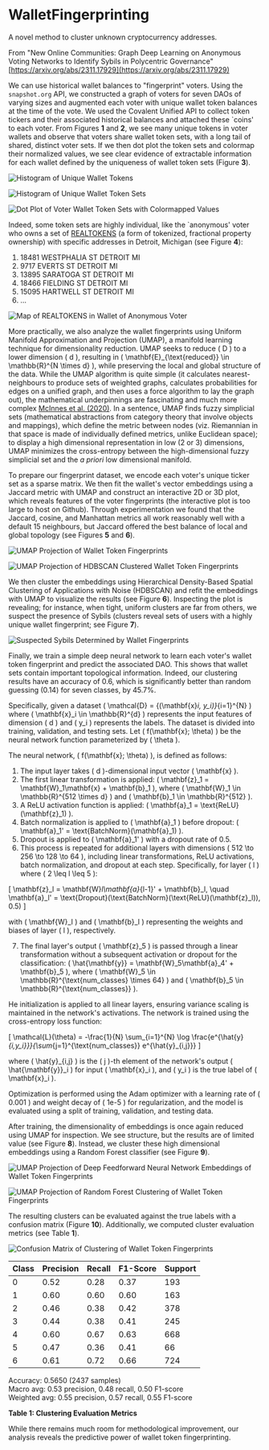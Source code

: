 # WalletFingerprinting
A novel method to cluster unknown cryptocurrency addresses. 

From "New Online Communities: Graph Deep Learning on Anonymous Voting Networks to Identify Sybils in Polycentric Governance" [https://arxiv.org/abs/2311.17929](https://arxiv.org/abs/2311.17929)

We can use historical wallet balances to "fingerprint" voters. Using the `snapshot.org` API, we constructed a graph of voters for seven DAOs of varying sizes and augmented each voter with unique wallet token balances at the time of the vote. We used the Covalent Unified API to collect token tickers and their associated historical balances and attached these `coins' to each voter. From Figures **1** and **2**, we see many unique tokens in voter wallets and observe that voters share wallet token sets, with a long tail of shared, distinct voter sets. If we then dot plot the token sets and colormap their normalized values, we see clear evidence of extractable information for each wallet defined by the uniqueness of wallet token sets (Figure **3**).

![Histogram of Unique Wallet Tokens](uniquetokens.png "Histogram of Unique Wallet Tokens")

![Histogram of Unique Wallet Token Sets](wallettokensets.png "Histogram of Unique Wallet Token Sets")

![Dot Plot of Voter Wallet Token Sets with Colormapped Values](dotplot.png "Dot Plot of Voter Wallet Token Sets with Colormapped Values")

Indeed, some token sets are highly individual, like the `anonymous' voter who owns a set of [REALTOKENS](https://realt.co/) (a form of tokenized, fractional property ownership) with specific addresses in Detroit, Michigan (see Figure **4**):

1. 18481 WESTPHALIA ST DETROIT MI
2. 9717 EVERTS ST DETROIT MI
3. 13895 SARATOGA ST DETROIT MI
4. 18466 FIELDING ST DETROIT MI
5. 15095 HARTWELL ST DETROIT MI
6. ...

![Map of REALTOKENS in Wallet of Anonymous Voter](realtokensmap.png "Map of REALTOKENS in Wallet of Anonymous Voter")

More practically, we also analyze the wallet fingerprints using Uniform Manifold Approximation and Projection (UMAP), a manifold learning technique for dimensionality reduction. UMAP seeks to reduce \( D \) to a lower dimension \( d \), resulting in \( \mathbf{E}_{\text{reduced}} \in \mathbb{R}^{N \times d} \), while preserving the local and global structure of the data. While the UMAP algorithm is quite simple (it calculates nearest-neighbours to produce sets of weighted graphs, calculates probabilities for edges on a unified graph, and then uses a force algorithm to lay the graph out), the mathematical underpinnings are fascinating and much more complex [McInnes et al. (2020)](https://arxiv.org/abs/1802.03426). In a sentence, UMAP finds fuzzy simplicial sets (mathematical abstractions from category theory that involve objects and mappings), which define the metric between nodes (viz. Riemannian in that space is made of individually defined metrics, unlike Euclidean space); to display a high dimensional representation in low (2 or 3) dimensions, UMAP minimizes the cross-entropy between the high-dimensional fuzzy simplicial set and the _a priori_ low dimensional manifold.

To prepare our fingerprint dataset, we encode each voter's unique ticker set as a sparse matrix. We then fit the wallet's vector embeddings using a Jaccard metric with UMAP and construct an interactive 2D or 3D plot, which reveals features of the voter fingerprints (the interactive plot is too large to host on Github). Through experimentation we found that the Jaccard, cosine, and Manhattan metrics all work reasonably well with a default 15 neighbours, but Jaccard offered the best balance of local and global topology (see Figures **5** and **6**).

![UMAP Projection of Wallet Token Fingerprints](2dembeddings.png "UMAP Projection of Wallet Token Fingerprints")

![UMAP Projection of HDBSCAN Clustered Wallet Token Fingerprints](2dclusteredHDBSCAN.png "UMAP Projection of HDBSCAN Clustered Wallet Token Fingerprints")

We then cluster the embeddings using Hierarchical Density-Based Spatial Clustering of Applications with Noise (HDBSCAN) and refit the embeddings with UMAP to visualize the results (see Figure **6**). Inspecting the plot is revealing; for instance, when tight, uniform clusters are far from others, we suspect the presence of Sybils (clusters reveal sets of users with a highly unique wallet fingerprint; see Figure **7**).

![Suspected Sybils Determined by Wallet Fingerprints](sybilfingerprints.png "Suspected Sybils Determined by Wallet Fingerprints")

Finally, we train a simple deep neural network to learn each voter's wallet token fingerprint and predict the associated DAO. This shows that wallet sets contain important topological information. Indeed, our clustering results have an accuracy of 0.6, which is significantly better than random guessing (0.14) for seven classes, by 45.7%.

Specifically, given a dataset \( \mathcal{D} = \{(\mathbf{x}_i, y_i)\}_{i=1}^{N} \) where \( \mathbf{x}_i \in \mathbb{R}^{d} \) represents the input features of dimension \( d \) and \( y_i \) represents the labels. The dataset is divided into training, validation, and testing sets. Let \( f(\mathbf{x}; \theta) \) be the neural network function parameterized by \( \theta \).

The neural network, \( f(\mathbf{x}; \theta) \), is defined as follows:

1. The input layer takes \( d \)-dimensional input vector \( \mathbf{x} \).
2. The first linear transformation is applied: \( \mathbf{z}_1 = \mathbf{W}_1\mathbf{x} + \mathbf{b}_1 \), where \( \mathbf{W}_1 \in \mathbb{R}^{512 \times d} \) and \( \mathbf{b}_1 \in \mathbb{R}^{512} \).
3. A ReLU activation function is applied: \( \mathbf{a}_1 = \text{ReLU}(\mathbf{z}_1) \).
4. Batch normalization is applied to \( \mathbf{a}_1 \) before dropout: \( \mathbf{a}_1' = \text{BatchNorm}(\mathbf{a}_1) \).
5. Dropout is applied to \( \mathbf{a}_1' \) with a dropout rate of 0.5.
6. This process is repeated for additional layers with dimensions \( 512 \to 256 \to 128 \to 64 \), including linear transformations, ReLU activations, batch normalization, and dropout at each step. Specifically, for layer \( l \) where \( 2 \leq l \leq 5 \):

\[
\mathbf{z}_l = \mathbf{W}_l\mathbf{a}_{l-1}' + \mathbf{b}_l, \quad \mathbf{a}_l' = \text{Dropout}(\text{BatchNorm}(\text{ReLU}(\mathbf{z}_l)), 0.5)
\]

with \( \mathbf{W}_l \) and \( \mathbf{b}_l \) representing the weights and biases of layer \( l \), respectively.

7. The final layer's output \( \mathbf{z}_5 \) is passed through a linear transformation without a subsequent activation or dropout for the classification: \( \hat{\mathbf{y}} = \mathbf{W}_5\mathbf{a}_4' + \mathbf{b}_5 \), where \( \mathbf{W}_5 \in \mathbb{R}^{\text{num\_classes} \times 64} \) and \( \mathbf{b}_5 \in \mathbb{R}^{\text{num\_classes}} \).

He initialization is applied to all linear layers, ensuring variance scaling is maintained in the network's activations. The network is trained using the cross-entropy loss function:

\[
\mathcal{L}(\theta) = -\frac{1}{N} \sum_{i=1}^{N} \log \frac{e^{\hat{y}_{i,y_i}}}{\sum_{j=1}^{\text{num\_classes}} e^{\hat{y}_{i,j}}}
\]

where \( \hat{y}_{i,j} \) is the \( j \)-th element of the network's output \( \hat{\mathbf{y}}_i \) for input \( \mathbf{x}_i \), and \( y_i \) is the true label of \( \mathbf{x}_i \).

Optimization is performed using the Adam optimizer with a learning rate of \( 0.001 \) and weight decay of \( 1e-5 \) for regularization, and the model is evaluated using a split of training, validation, and testing data.

After training, the dimensionality of embeddings is once again reduced using UMAP for inspection. We see structure, but the results are of limited value (see Figure **8**). Instead, we cluster these high dimensional embeddings using a Random Forest classifier (see Figure **9**).

![UMAP Projection of Deep Feedforward Neural Network Embeddings of Wallet Token Fingerprints](nn_embeddings_UMAP.png "UMAP Projection of Deep Feedforward Neural Network Embeddings of Wallet Token Fingerprints")

![UMAP Projection of Random Forest Clustering of Wallet Token Fingerprints](rf_cluster_UMAP.png "UMAP Projection of Random Forest Clustering of Wallet Token Fingerprints")

The resulting clusters can be evaluated against the true labels with a confusion matrix (Figure **10**). Additionally, we computed cluster evaluation metrics (see Table **1**).

![Confusion Matrix of Clustering of Wallet Token Fingerprints](confusionmatrix.png "Confusion Matrix of Clustering of Wallet Token Fingerprints")

| Class | Precision | Recall | F1-Score | Support |
|-------|-----------|--------|----------|---------|
| 0     | 0.52      | 0.28   | 0.37     | 193     |
| 1     | 0.60      | 0.60   | 0.60     | 163     |
| 2     | 0.46      | 0.38   | 0.42     | 378     |
| 3     | 0.44      | 0.38   | 0.41     | 245     |
| 4     | 0.60      | 0.67   | 0.63     | 668     |
| 5     | 0.47      | 0.36   | 0.41     | 66      |
| 6     | 0.61      | 0.72   | 0.66     | 724     |

Accuracy: 0.5650 (2437 samples)  
Macro avg: 0.53 precision, 0.48 recall, 0.50 F1-score  
Weighted avg: 0.55 precision, 0.57 recall, 0.55 F1-score  

**Table 1: Clustering Evaluation Metrics**

While there remains much room for methodological improvement, our analysis reveals the predictive power of wallet token fingerprinting.
